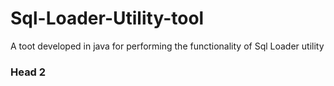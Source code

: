 Sql-Loader-Utility-tool
=======================
A toot developed in java for performing the functionality of Sql Loader utility

### Head 2 ###
